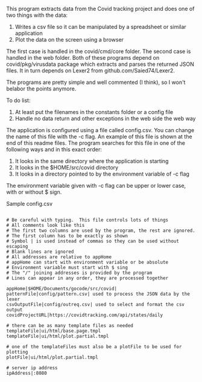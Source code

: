 This program extracts data from the Covid tracking project and does one of two
things with the data:
1. Writes a csv file so it can be manipulated by a spreadsheet or similar application
2. Plot the data on the screen using a browser

The first case is handled in the covid/cmd/core folder.  The second case is
handled in the web folder.  Both of these programs depend on covid/pkg/virusdata
package which extracts and parses the returned JSON files.  It in turn depends
on Lexer2 from github.com/Saied74/Lexer2.

The programs are pretty simple and well commented (I think), so I won't belabor
the points anymore.

To do list:
1. At least put the filenames in the constants folder or a config file
2. Handle no data return and other exceptions in the web side the web way

The application is configured using a file called config.csv.  You can change
the name of this file with the -c flag.  An example of this file is shown at
the end of this readme files.  The program searches for this file in one of the
following ways and in this exact order:
1. It looks in the same directory where the application is starting
2. It looks in the $HOME/src/covid directory
3. It looks in a directory pointed to by the environment variable of -c flag

The environment variable given with -c flag can be upper or lower case, with
or without $ sign.


Sample config.csv
```

# Be careful with typing.  This file controls lots of things
# All comments look like this
# The first two columns are used by the program, the rest are ignored.
# The first column has to be exactly as shown
# Symbol | is used instead of commas so they can be used without escaping
# Blank lines are ignored
# All addresses are relative to appHome
# appHome can start with environment variable or be absolute
# Environment variable must start with $ sing
# The "/" joining addresses is provided by the program
# Lines can appear in any order, they are processed together

appHome|$HOME/Documents/gocode/src/covid|
patternFile|config/pattern.csv| used to process the JSON data by the lexer
csvOutputFile|config/outreq.csv| used to select and format the csv output
covidProjectURL|https://covidtracking.com/api/states/daily

# there can be as many template files as needed
templateFile|ui/html/base.page.tmpl
templateFile|ui/html/plot.partial.tmpl

# one of the templateFiles must also be a plotFile to be used for plotting
plotFile|ui/html/plot.partial.tmpl

# server ip address
ipAddress|:8080
```
